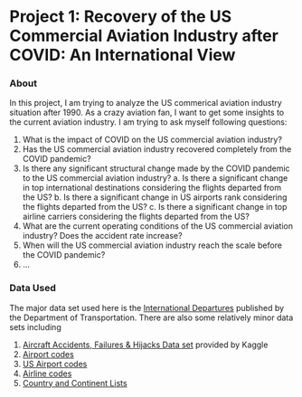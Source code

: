 # Project 1: Recovery of the US Commercial Aviation Industry after COVID: An International View
### About
In this project, I am trying to analyze the US commerical aviation industry situation after 1990. As a crazy aviation fan, I want to get some insights to the current aviation industry. I am trying to ask myself following questions:
1. What is the impact of COVID on the US commercial aviation industry?
2. Has the US commercial aviation industry recovered completely from the COVID pandemic?
3. Is there any significant structural change made by the COVID pandemic to the US commercial aviation industry?
   a. Is there a significant change in top international destinations considering the flights departed from the US?
   b. Is there a significant change in US airports rank considering the flights departed from the US?
   c. Is there a significant change in top airline carriers considering the flights departed from the US?
4. What are the current operating conditions of the US commercial aviation industry? Does the accident rate increase?
5. When will the US commercial aviation industry reach the scale before the COVID pandemic?
6. ...

### Data Used
The major data set used here is the <a href="https://www.transportation.gov/policy/aviation-policy/us-international-air-passenger-and-freight-statistics-report">International Departures</a> published by the Department of Transportation. There are also some relatively minor data sets including

1. <a href="https://www.kaggle.com/datasets/deepcontractor/aircraft-accidents-failures-hijacks-dataset?resource=download">Aircraft Accidents, Failures & Hijacks Data set</a> provided by Kaggle
2. <a href="https://github.com/mwgg/Airports">Airport codes</a>
3. <a href="https://en.wikipedia.org/wiki/List_of_airlines_of_the_United_States">US Airport codes</a>
4. <a href="https://www.bts.gov/topics/airlines-and-airports/airline-codes">Airline codes</a>
5. <a href="https://gist.github.com/stevewithington/20a69c0b6d2ff846ea5d35e5fc47f26c">Country and Continent Lists</a>

